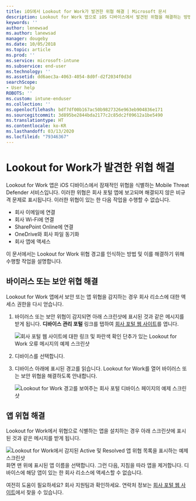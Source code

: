 ```yaml
---
title: iOS에서 Lookout for Work가 발견한 위협 해결 | Microsoft 문서
description: Lookout for Work 앱으로 iOS 디바이스에서 발견된 위협을 해결하는 방법에 대해 알아봅니다.
keywords: ''
author: lenewsad
ms.author: lanewsad
manager: dougeby
ms.date: 10/05/2018
ms.topic: article
ms.prod: ''
ms.service: microsoft-intune
ms.subservice: end-user
ms.technology: ''
ms.assetid: dd6aec3a-4063-4054-8d0f-d2f2034f0d3d
searchScope:
- User help
ROBOTS: ''
ms.custom: intune-enduser
ms.collection: ''
ms.openlocfilehash: bdf7df00b167ac50b9827326e963eb904836e171
ms.sourcegitcommit: 3d895be2844bda2177c2c85dc2f09612a1be5490
ms.translationtype: HT
ms.contentlocale: ko-KR
ms.lasthandoff: 03/13/2020
ms.locfileid: "79346367"
---
```

# <a name="resolve-a-threat-found-by-lookout-for-work"></a>Lookout for Work가 발견한 위협 해결  

Lookout for Work 앱은 iOS 디바이스에서 잠재적인 위협을 식별하는 Mobile Threat Defender 서비스입니다. 이러한 위협은 회사 포털 앱에 보고되며 해결되지 않은 비규격 문제로 표시됩니다. 이러한 위협이 있는 한 다음 작업을 수행할 수 없습니다.

* 회사 이메일에 연결
* 회사 Wi-Fi에 연결
* SharePoint Online에 연결
* OneDrive와 회사 파일 동기화
* 회사 앱에 액세스

이 문서에서는 Lookout for Work 위협 경고를 인식하는 방법 및 이를 해결하기 위해 수행할 작업을 설명합니다. 

## <a name="troubleshoot-virus-or-security-threat"></a>바이러스 또는 보안 위협 해결  
Lookout for Work 앱에서 보안 또는 앱 위협을 감지하는 경우 회사 리소스에 대한 액세스 권한을 다시 얻습니다.  

1. 바이러스 또는 보안 위협이 감지되면 아래 스크린샷에 표시된 것과 같은 메시지를 받게 됩니다. **디바이스 관리 포털** 링크를 탭하여 [회사 포털 웹 사이트](https://portal.manage.microsoft.com/devices)를 엽니다.  

    ![회사 포털 웹 사이트에 대한 링크 및 파란색 확인 단추가 있는 Lookout for Work 오류 메시지의 예제 스크린샷](./media/mtd-go-to-device-management-portal-android.png)  

2. 디바이스를 선택합니다.  
3. 디바이스 아래에 표시된 경고를 읽습니다. Lookout for Work를 열어 바이러스 또는 보안 위협을 해결하도록 안내합니다.     

    ![Lookout for Work 경고를 보여주는 회사 포털 디바이스 페이지의 예제 스크린샷](./media/CP-lookout-virus-banner-1808.png)  

## <a name="troubleshoot-an-app-threat"></a>앱 위협 해결   
Lookout for Work에서 위협으로 식별하는 앱을 설치하는 경우 아래 스크린샷에 표시된 것과 같은 메시지를 받게 됩니다.  

![Lookout for Work에서 감지된 Active 및 Resolved 앱 위협 목록을 표시하는 예제 스크린샷](./media/ios-lfw-threat-example.png)    
화면 맨 위에 표시된 앱 이름을 선택합니다. 그런 다음, 지침을 따라 앱을 제거합니다. 디바이스에 해당 앱이 있는 한 회사 리소스에 액세스할 수 없습니다.    

여전히 도움이 필요하세요? 회사 지원팀과 확인하세요. 연락처 정보는 [회사 포털 웹 사이트](https://go.microsoft.com/fwlink/?linkid=2010980)에서 찾을 수 있습니다.    


